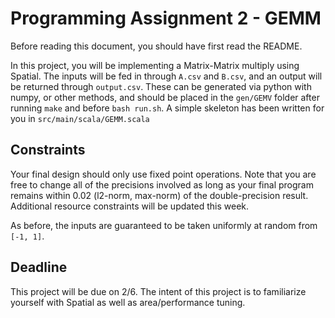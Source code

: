 # Programming Assignment 2 - GEMM
Before reading this document, you should have first read the README.

In this project, you will be implementing a Matrix-Matrix multiply using Spatial. The inputs will be fed in through `A.csv` and `B.csv`, and an output will be returned through `output.csv`. These can be generated via python with numpy, or other methods, and should be placed in the `gen/GEMV` folder after running `make` and before `bash run.sh`. A simple skeleton has been written for you in `src/main/scala/GEMM.scala`


## Constraints
Your final design should only use fixed point operations.
Note that you are free to change all of the precisions involved as long as your final program remains within 0.02 (l2-norm, max-norm) of the double-precision result.
Additional resource constraints will be updated this week.

As before, the inputs are guaranteed to be taken uniformly at random from `[-1, 1]`.

## Deadline
This project will be due on 2/6. The intent of this project is to familiarize yourself with Spatial as well as area/performance tuning.
